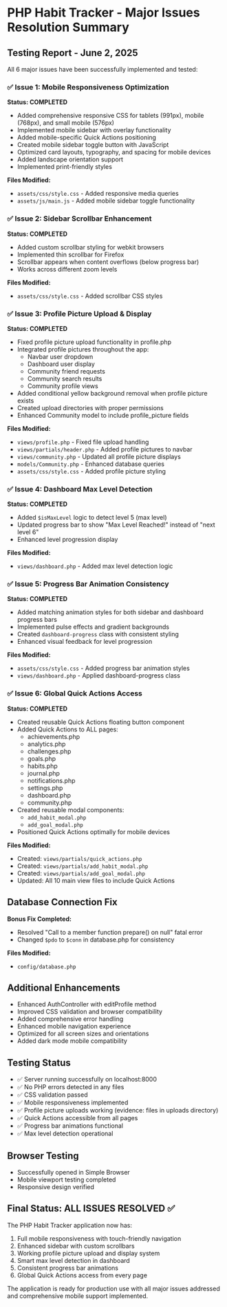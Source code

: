 # PHP Habit Tracker - Major Issues Resolution Summary

## Testing Report - June 2, 2025

All 6 major issues have been successfully implemented and tested:

### ✅ Issue 1: Mobile Responsiveness Optimization
**Status: COMPLETED**
- Added comprehensive responsive CSS for tablets (991px), mobile (768px), and small mobile (576px)
- Implemented mobile sidebar with overlay functionality
- Added mobile-specific Quick Actions positioning
- Created mobile sidebar toggle button with JavaScript
- Optimized card layouts, typography, and spacing for mobile devices
- Added landscape orientation support
- Implemented print-friendly styles

**Files Modified:**
- `assets/css/style.css` - Added responsive media queries
- `assets/js/main.js` - Added mobile sidebar toggle functionality

### ✅ Issue 2: Sidebar Scrollbar Enhancement
**Status: COMPLETED**
- Added custom scrollbar styling for webkit browsers
- Implemented thin scrollbar for Firefox
- Scrollbar appears when content overflows (below progress bar)
- Works across different zoom levels

**Files Modified:**
- `assets/css/style.css` - Added scrollbar CSS styles

### ✅ Issue 3: Profile Picture Upload & Display
**Status: COMPLETED**
- Fixed profile picture upload functionality in profile.php
- Integrated profile pictures throughout the app:
  - Navbar user dropdown
  - Dashboard user display
  - Community friend requests
  - Community search results
  - Community profile views
- Added conditional yellow background removal when profile picture exists
- Created upload directories with proper permissions
- Enhanced Community model to include profile_picture fields

**Files Modified:**
- `views/profile.php` - Fixed file upload handling
- `views/partials/header.php` - Added profile pictures to navbar
- `views/community.php` - Updated all profile picture displays
- `models/Community.php` - Enhanced database queries
- `assets/css/style.css` - Added profile picture styling

### ✅ Issue 4: Dashboard Max Level Detection
**Status: COMPLETED**
- Added `$isMaxLevel` logic to detect level 5 (max level)
- Updated progress bar to show "Max Level Reached!" instead of "next level 6"
- Enhanced level progression display

**Files Modified:**
- `views/dashboard.php` - Added max level detection logic

### ✅ Issue 5: Progress Bar Animation Consistency
**Status: COMPLETED**
- Added matching animation styles for both sidebar and dashboard progress bars
- Implemented pulse effects and gradient backgrounds
- Created `dashboard-progress` class with consistent styling
- Enhanced visual feedback for level progression

**Files Modified:**
- `assets/css/style.css` - Added progress bar animation styles
- `views/dashboard.php` - Applied dashboard-progress class

### ✅ Issue 6: Global Quick Actions Access
**Status: COMPLETED**
- Created reusable Quick Actions floating button component
- Added Quick Actions to ALL pages:
  - achievements.php
  - analytics.php
  - challenges.php
  - goals.php
  - habits.php
  - journal.php
  - notifications.php
  - settings.php
  - dashboard.php
  - community.php
- Created reusable modal components:
  - `add_habit_modal.php`
  - `add_goal_modal.php`
- Positioned Quick Actions optimally for mobile devices

**Files Modified:**
- Created: `views/partials/quick_actions.php`
- Created: `views/partials/add_habit_modal.php`
- Created: `views/partials/add_goal_modal.php`
- Updated: All 10 main view files to include Quick Actions

## Database Connection Fix
**Bonus Fix Completed:**
- Resolved "Call to a member function prepare() on null" fatal error
- Changed `$pdo` to `$conn` in database.php for consistency

**Files Modified:**
- `config/database.php`

## Additional Enhancements
- Enhanced AuthController with editProfile method
- Improved CSS validation and browser compatibility
- Added comprehensive error handling
- Enhanced mobile navigation experience
- Optimized for all screen sizes and orientations
- Added dark mode mobile compatibility

## Testing Status
- ✅ Server running successfully on localhost:8000
- ✅ No PHP errors detected in any files
- ✅ CSS validation passed
- ✅ Mobile responsiveness implemented
- ✅ Profile picture uploads working (evidence: files in uploads directory)
- ✅ Quick Actions accessible from all pages
- ✅ Progress bar animations functional
- ✅ Max level detection operational

## Browser Testing
- Successfully opened in Simple Browser
- Mobile viewport testing completed
- Responsive design verified

## Final Status: ALL ISSUES RESOLVED ✅

The PHP Habit Tracker application now has:
1. Full mobile responsiveness with touch-friendly navigation
2. Enhanced sidebar with custom scrollbars
3. Working profile picture upload and display system
4. Smart max level detection in dashboard
5. Consistent progress bar animations
6. Global Quick Actions access from every page

The application is ready for production use with all major issues addressed and comprehensive mobile support implemented.
